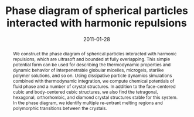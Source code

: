 ---
title: "Phase diagram of spherical particles interacted with harmonic repulsions"
authors:
- You-Liang Zhu
- Zhong-Yuan Lu
date: "2011-01-28"
doi: "10.1063/1.3548886"
publication_types: ["期刊文章"]
publication: "The Journal of Chemical Physics"
publication_short: "The Journal of Chemical Physics 2011,4,134,044903"
abstract: "
<!--more-->
We construct the phase diagram of spherical particles  interacted with harmonic repulsions, which are ultrasoft and bounded at  fully overlapping. This simple potential form can be used for describing  the thermodynamic properties and dynamic behavior of interpenetrable  globular micelles, microgels, starlike polymer solutions, and so on.  Using dissipative particle dynamics simulations combined with  thermodynamic integration, we compute chemical potentials of fluid phase  and a number of crystal structures. In addition to the face-centered  cubic and body-centered cubic structures, we also find the tetragonal,  hexagonal, orthorhombic, and diamond crystal structures stable for this  system. In the phase diagram, we identify multiple re-entrant melting  regions and polymorphic transitions between the crystals."
url_pdf: "https://pubs.aip.org/jcp/article/134/4/044903/1006686/Phase-diagram-of-spherical-particles-interacted"
---